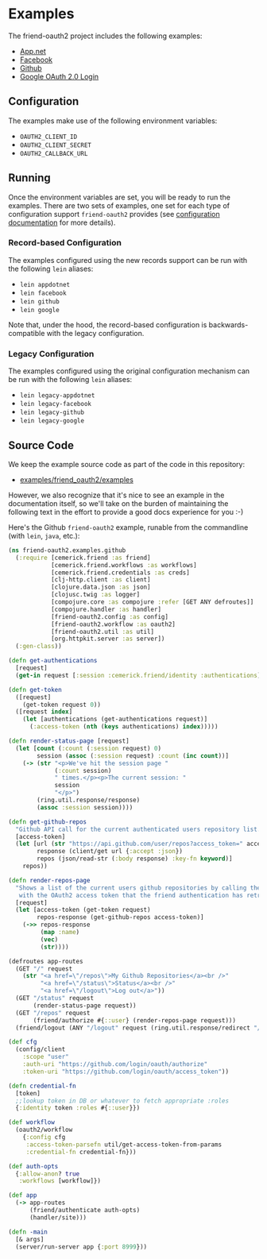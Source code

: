 # Examples

The friend-oauth2 project includes the following examples:

 * [App.net][app.net]
 * [Facebook][facebook]
 * [Github][github]
 * [Google OAuth 2.0 Login][google]


## Configuration

The examples make use of the following environment variables:

* `OAUTH2_CLIENT_ID`
* `OAUTH2_CLIENT_SECRET`
* `OAUTH2_CALLBACK_URL`


## Running

Once the environment variables are set, you will be ready to run the examples.
There are two sets of examples, one set for each type of configuration support
`friend-oauth2` provides (see [configuration documentation][config docs] for
more details).


### Record-based Configuration

The examples configured using the new records support can be run with the
following `lein` aliases:

* `lein appdotnet`
* `lein facebook`
* `lein github`
* `lein google`

Note that, under the hood, the record-based configuration is
backwards-compatible with the legacy configuration.


### Legacy Configuration

The examples configured using the original configuration mechanism can be run
with the  following `lein` aliases:

* `lein legacy-appdotnet`
* `lein legacy-facebook`
* `lein legacy-github`
* `lein legacy-google`


## Source Code

We keep the example source code as part of the code in this repository:

* [examples/friend_oauth2/examples][example source code]

However, we also recognize that it's nice to see an example in the
documentation itself, so we'll take on the burden of maintaining the following
text in the effort to provide a good docs experience for you :-)


Here's the Github `friend-oauth2` example, runable from the commandline
(with `lein`, `java`, etc.):

```clj
(ns friend-oauth2.examples.github
  (:require [cemerick.friend :as friend]
            [cemerick.friend.workflows :as workflows]
            [cemerick.friend.credentials :as creds]
            [clj-http.client :as client]
            [clojure.data.json :as json]
            [clojusc.twig :as logger]
            [compojure.core :as compojure :refer [GET ANY defroutes]]
            [compojure.handler :as handler]
            [friend-oauth2.config :as config]
            [friend-oauth2.workflow :as oauth2]
            [friend-oauth2.util :as util]
            [org.httpkit.server :as server])
  (:gen-class))

(defn get-authentications
  [request]
  (get-in request [:session :cemerick.friend/identity :authentications]))

(defn get-token
  ([request]
    (get-token request 0))
  ([request index]
    (let [authentications (get-authentications request)]
      (:access-token (nth (keys authentications) index)))))

(defn render-status-page [request]
  (let [count (:count (:session request) 0)
        session (assoc (:session request) :count (inc count))]
    (-> (str "<p>We've hit the session page "
             (:count session)
             " times.</p><p>The current session: "
             session
             "</p>")
        (ring.util.response/response)
        (assoc :session session))))

(defn get-github-repos
  "Github API call for the current authenticated users repository list."
  [access-token]
  (let [url (str "https://api.github.com/user/repos?access_token=" access-token)
        response (client/get url {:accept :json})
        repos (json/read-str (:body response) :key-fn keyword)]
    repos))

(defn render-repos-page
  "Shows a list of the current users github repositories by calling the github api
   with the OAuth2 access token that the friend authentication has retrieved."
  [request]
  (let [access-token (get-token request)
        repos-response (get-github-repos access-token)]
    (->> repos-response
         (map :name)
         (vec)
         (str))))

(defroutes app-routes
  (GET "/" request
    (str "<a href=\"/repos\">My Github Repositories</a><br />"
         "<a href=\"/status\">Status</a><br />"
         "<a href=\"/logout\">Log out</a>"))
  (GET "/status" request
       (render-status-page request))
  (GET "/repos" request
       (friend/authorize #{::user} (render-repos-page request)))
  (friend/logout (ANY "/logout" request (ring.util.response/redirect "/"))))

(def cfg
  (config/client
    :scope "user"
    :auth-uri "https://github.com/login/oauth/authorize"
    :token-uri "https://github.com/login/oauth/access_token"))

(defn credential-fn
  [token]
  ;;lookup token in DB or whatever to fetch appropriate :roles
  {:identity token :roles #{::user}})

(def workflow
  (oauth2/workflow
    {:config cfg
     :access-token-parsefn util/get-access-token-from-params
     :credential-fn credential-fn}))

(def auth-opts
  {:allow-anon? true
   :workflows [workflow]})

(def app
  (-> app-routes
      (friend/authenticate auth-opts)
      (handler/site)))

(defn -main
  [& args]
  (server/run-server app {:port 8999}))
```

[app.net]: https://developers.app.net/reference/authentication/
[facebook]: https://developers.facebook.com/docs/facebook-login/manually-build-a-login-flow/
[github]: https://developer.github.com/v3/oauth/
[google]: https://developers.google.com/accounts/docs/OAuth2Login
[config docs]: http://clojusc.github.io/friend-oauth2/current/20-configurtion.html
[example source code]: https://github.com/clojusc/friend-oauth2/tree/master/examples/friend_oauth2/examples
